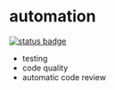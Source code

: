 # automation
<a href="https://github.com/otlichnyy/automation/actions?query=workflow%3A%22Test%2C+Linting+%26+Type-check%22"><img alt="status badge" src="https://github.com/otlichnyy/automation/workflows/Test,%20Linting%20&%20Type-check/badge.svg?branch=master&event=push"></a>

 - testing
 - code quality
 - automatic code review
